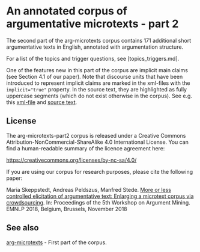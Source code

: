 An annotated corpus of argumentative microtexts - part 2
========================================================

The second part of the arg-microtexts corpus contains 171 additional short
argumentative texts in English, annotated with argumentation structure.

For a list of the topics and trigger questions, see [topics_triggers.md].

One of the features new in this part of the corpus are implicit main claims
(see Section 4.1 of our paper). Note that discourse units that have been
introduced to represent implicit claims are marked in the xml-files with the
`implicit="true"` property. In the source text, they are highlighted as fully
uppercase segments (which do not exist otherwise in the corpus). See e.g. this
[xml-file](corpus/micro_c002.xml#L6) and [source text](corpus/micro_c002.txt).

License
-------

The arg-microtexts-part2 corpus is released under a Creative Commons
Attribution-NonCommercial-ShareAlike 4.0 International License. You can find a
human-readable summary of the licence agreement here:

https://creativecommons.org/licenses/by-nc-sa/4.0/

If you are using our corpus for research purposes, please cite the following
paper:

Maria Skeppstedt, Andreas Peldszus, Manfred Stede. [More or less controlled
elicitation of argumentative text: Enlarging a microtext corpus via
crowdsourcing](http://www.aclweb.org/anthology/W/W18/W18-5218.pdf).
In: Proceedings of the 5th Workshop on Argument Mining.
EMNLP 2018, Belgium, Brussels, November 2018


See also
--------

[arg-microtexts](https://github.com/peldszus/arg-microtexts) - First part of
the corpus.

